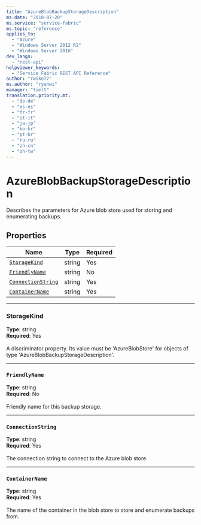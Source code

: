 ```yaml
---
title: "AzureBlobBackupStorageDescription"
ms.date: "2018-07-20"
ms.service: "service-fabric"
ms.topic: "reference"
applies_to: 
  - "Azure"
  - "Windows Server 2012 R2"
  - "Windows Server 2016"
dev_langs: 
  - "rest-api"
helpviewer_keywords: 
  - "Service Fabric REST API Reference"
author: "rwike77"
ms.author: "ryanwi"
manager: "timlt"
translation.priority.mt: 
  - "de-de"
  - "es-es"
  - "fr-fr"
  - "it-it"
  - "ja-jp"
  - "ko-kr"
  - "pt-br"
  - "ru-ru"
  - "zh-cn"
  - "zh-tw"
---
```

# AzureBlobBackupStorageDescription

Describes the parameters for Azure blob store used for storing and enumerating backups.

## Properties
| Name | Type | Required |
| --- | --- | --- |
| [`StorageKind`](#storagekind) | string | Yes |
| [`FriendlyName`](#friendlyname) | string | No |
| [`ConnectionString`](#connectionstring) | string | Yes |
| [`ContainerName`](#containername) | string | Yes |

____
### StorageKind
__Type__: string <br/>
__Required__: Yes <br/>
<br/>
A discriminator property. Its value must be 'AzureBlobStore' for objects of type 'AzureBlobBackupStorageDescription'.

____
### `FriendlyName`
__Type__: string <br/>
__Required__: No<br/>
<br/>
Friendly name for this backup storage.

____
### `ConnectionString`
__Type__: string <br/>
__Required__: Yes<br/>
<br/>
The connection string to connect to the Azure blob store.

____
### `ContainerName`
__Type__: string <br/>
__Required__: Yes<br/>
<br/>
The name of the container in the blob store to store and enumerate backups from.
